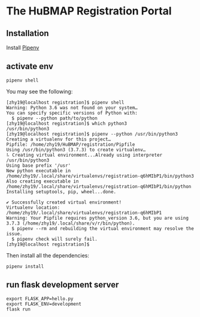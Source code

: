 # The HuBMAP Registration Portal

## Installation

Install [Pipenv](https://docs.pipenv.org/en/latest/)

## activate env
```pipenv shell```

You may see the following:

````
[zhy19@localhost registration]$ pipenv shell
Warning: Python 3.6 was not found on your system…
You can specify specific versions of Python with:
  $ pipenv --python path/to/python
[zhy19@localhost registration]$ which python3
/usr/bin/python3
[zhy19@localhost registration]$ pipenv --python /usr/bin/python3
Creating a virtualenv for this project…
Pipfile: /home/zhy19/HuBMAP/registration/Pipfile
Using /usr/bin/python3 (3.7.3) to create virtualenv…
⠧ Creating virtual environment...Already using interpreter /usr/bin/python3
Using base prefix '/usr'
New python executable in /home/zhy19/.local/share/virtualenvs/registration-q6hMIbP1/bin/python3
Also creating executable in /home/zhy19/.local/share/virtualenvs/registration-q6hMIbP1/bin/python
Installing setuptools, pip, wheel...done.

✔ Successfully created virtual environment! 
Virtualenv location: /home/zhy19/.local/share/virtualenvs/registration-q6hMIbP1
Warning: Your Pipfile requires python_version 3.6, but you are using 3.7.3 (/home/zhy19/.local/share/v/r/bin/python).
  $ pipenv --rm and rebuilding the virtual environment may resolve the issue.
  $ pipenv check will surely fail.
[zhy19@localhost registration]$ 
````

Then install all the dependencies:

````
pipenv install
````

## run flask development server
```
export FLASK_APP=hello.py
export FLASK_ENV=development
flask run
```